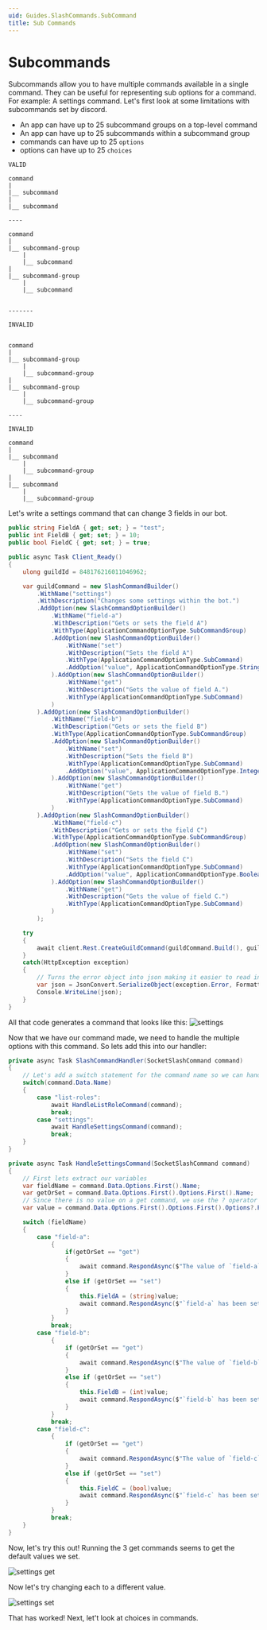 ```yaml
---
uid: Guides.SlashCommands.SubCommand
title: Sub Commands
---
```


# Subcommands

Subcommands allow you to have multiple commands available in a single command. They can be useful for representing sub options for a command. For example: A settings command. Let's first look at some limitations with subcommands set by discord.

- An app can have up to 25 subcommand groups on a top-level command
- An app can have up to 25 subcommands within a subcommand group
- commands can have up to 25 `options`
- options can have up to 25 `choices`

```
VALID

command
|
|__ subcommand
|
|__ subcommand

----

command
|
|__ subcommand-group
    |
    |__ subcommand
|
|__ subcommand-group
    |
    |__ subcommand


-------

INVALID


command
|
|__ subcommand-group
    |
    |__ subcommand-group
|
|__ subcommand-group
    |
    |__ subcommand-group

----

INVALID

command
|
|__ subcommand
    |
    |__ subcommand-group
|
|__ subcommand
    |
    |__ subcommand-group
```

Let's write a settings command that can change 3 fields in our bot.

```cs
public string FieldA { get; set; } = "test";
public int FieldB { get; set; } = 10;
public bool FieldC { get; set; } = true;

public async Task Client_Ready()
{
    ulong guildId = 848176216011046962;

    var guildCommand = new SlashCommandBuilder()
        .WithName("settings")
        .WithDescription("Changes some settings within the bot.")
        .AddOption(new SlashCommandOptionBuilder()
            .WithName("field-a")
            .WithDescription("Gets or sets the field A")
            .WithType(ApplicationCommandOptionType.SubCommandGroup)
            .AddOption(new SlashCommandOptionBuilder()
                .WithName("set")
                .WithDescription("Sets the field A")
                .WithType(ApplicationCommandOptionType.SubCommand)
                .AddOption("value", ApplicationCommandOptionType.String, "the value to set the field", isRequired: true)
            ).AddOption(new SlashCommandOptionBuilder()
                .WithName("get")
                .WithDescription("Gets the value of field A.")
                .WithType(ApplicationCommandOptionType.SubCommand)
            )
        ).AddOption(new SlashCommandOptionBuilder()
            .WithName("field-b")
            .WithDescription("Gets or sets the field B")
            .WithType(ApplicationCommandOptionType.SubCommandGroup)
            .AddOption(new SlashCommandOptionBuilder()
                .WithName("set")
                .WithDescription("Sets the field B")
                .WithType(ApplicationCommandOptionType.SubCommand)
                .AddOption("value", ApplicationCommandOptionType.Integer, "the value to set the fie to.", isRequired: true)
            ).AddOption(new SlashCommandOptionBuilder()
                .WithName("get")
                .WithDescription("Gets the value of field B.")
                .WithType(ApplicationCommandOptionType.SubCommand)
            )
        ).AddOption(new SlashCommandOptionBuilder()
            .WithName("field-c")
            .WithDescription("Gets or sets the field C")
            .WithType(ApplicationCommandOptionType.SubCommandGroup)
            .AddOption(new SlashCommandOptionBuilder()
                .WithName("set")
                .WithDescription("Sets the field C")
                .WithType(ApplicationCommandOptionType.SubCommand)
                .AddOption("value", ApplicationCommandOptionType.Boolean, "the value to set the fie to.", isRequired: true)
            ).AddOption(new SlashCommandOptionBuilder()
                .WithName("get")
                .WithDescription("Gets the value of field C.")
                .WithType(ApplicationCommandOptionType.SubCommand)
            )
        );

    try
    {
        await client.Rest.CreateGuildCommand(guildCommand.Build(), guildId);
    }
    catch(HttpException exception)
    {
        // Turns the error object into json making it easier to read in the console.
        var json = JsonConvert.SerializeObject(exception.Error, Formatting.Indented);
        Console.WriteLine(json);
    }
}
```

All that code generates a command that looks like this:
![settings](images/settings1.png)

Now that we have our command made, we need to handle the multiple options with this command. So lets add this into our handler:

```cs
private async Task SlashCommandHandler(SocketSlashCommand command)
{
    // Let's add a switch statement for the command name so we can handle multiple commands in one event.
    switch(command.Data.Name)
    {
        case "list-roles":
            await HandleListRoleCommand(command);
            break;
        case "settings":
            await HandleSettingsCommand(command);
            break;
    }
}

private async Task HandleSettingsCommand(SocketSlashCommand command)
{
    // First lets extract our variables
    var fieldName = command.Data.Options.First().Name;
    var getOrSet = command.Data.Options.First().Options.First().Name;
    // Since there is no value on a get command, we use the ? operator because "Options" can be null.
    var value = command.Data.Options.First().Options.First().Options?.FirstOrDefault().Value;

    switch (fieldName)
    {
        case "field-a":
            {
                if(getOrSet == "get")
                {
                    await command.RespondAsync($"The value of `field-a` is `{FieldA}`");
                }
                else if (getOrSet == "set")
                {
                    this.FieldA = (string)value;
                    await command.RespondAsync($"`field-a` has been set to `{FieldA}`");
                }
            }
            break;
        case "field-b":
            {
                if (getOrSet == "get")
                {
                    await command.RespondAsync($"The value of `field-b` is `{FieldB}`");
                }
                else if (getOrSet == "set")
                {
                    this.FieldB = (int)value;
                    await command.RespondAsync($"`field-b` has been set to `{FieldB}`");
                }
            }
            break;
        case "field-c":
            {
                if (getOrSet == "get")
                {
                    await command.RespondAsync($"The value of `field-c` is `{FieldC}`");
                }
                else if (getOrSet == "set")
                {
                    this.FieldC = (bool)value;
                    await command.RespondAsync($"`field-c` has been set to `{FieldC}`");
                }
            }
            break;
    }
}

```

Now, let's try this out! Running the 3 get commands seems to get the default values we set.

![settings get](images/settings2.png)

Now let's try changing each to a different value.

![settings set](images/settings3.png)

That has worked! Next, let't look at choices in commands.
